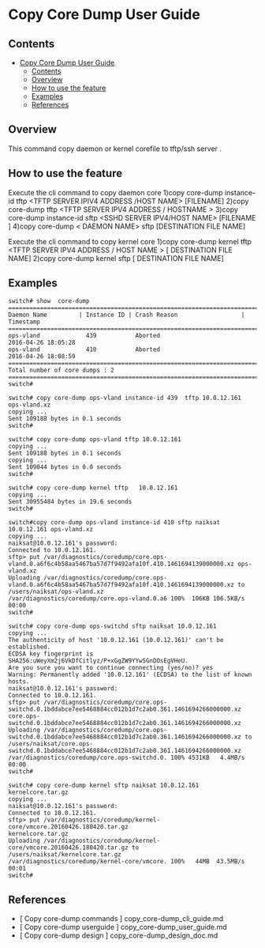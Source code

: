 # Copy Core Dump User Guide

## Contents

- [Copy Core Dump User Guide](#copy-core-dump-user-guide)
	- [Contents](#contents)
	- [Overview](#overview)
	- [How to use the feature](#how-to-use-the-feature)
	- [Examples](#examples)
	- [References](#references)

## Overview
This command copy daemon or kernel corefile to tftp/ssh server .

## How to use the feature
Execute the cli command to copy  daemon core
1)copy core-dump  <DAEMONNAME> instance-id <INSTANCE ID>  tftp  <TFTP SERVER IPIV4 ADDRESS /HOST NAME> [FILENAME]
2)copy core-dump <DAEMONNAME>  tftp <TFTP SERVER IPV4 ADDRESS / HOSTNAME >
3)copy core-dump <DAEMONNAME> instance-id <INSTANCE ID> sftp <USERNAME> <SSHD SERVER IPV4/HOST NAME> [FILENAME ]
4)copy core-dump < DAEMON NAME>  sftp <USERNAME> <SSHD SERVER ADDRESS>  [DESTINATION FILE NAME]

Execute the cli command to copy  kernel core
1)copy core-dump kernel tftp  <TFTP SERVER IPV4 ADDRESS / HOST NAME > [ DESTINATION FILE NAME]
2)copy core-dump kernel sftp <USERNAME>  <SSHD SERVER IP>  [ DESTINATION FILE NAME]



## Examples
```
switch# show  core-dump
======================================================================================
Daemon Name         | Instance ID | Crash Reason                  | Timestamp
======================================================================================
ops-vland             439           Aborted                        2016-04-26 18:05:28
ops-vland             410           Aborted                        2016-04-26 18:08:59
======================================================================================
Total number of core dumps : 2
======================================================================================
switch#

switch# copy core-dump ops-vland instance-id 439  tftp 10.0.12.161 ops-vland.xz
copying ...
Sent 109188 bytes in 0.1 seconds
switch#

switch# copy core-dump ops-vland tftp 10.0.12.161
copying ...
Sent 109188 bytes in 0.1 seconds
copying ...
Sent 109044 bytes in 0.0 seconds
switch#

switch# copy core-dump kernel tftp   10.0.12.161
copying ...
Sent 30955484 bytes in 19.6 seconds
switch#

switch#copy core-dump ops-vland instance-id 410 sftp naiksat 10.0.12.161 ops-vland.xz
copying ...
naiksat@10.0.12.161's password:
Connected to 10.0.12.161.
sftp> put /var/diagnostics/coredump/core.ops-vland.0.a6f6c4b58aa5467ba57d7f9492afa10f.410.1461694139000000.xz ops-vland.xz
Uploading /var/diagnostics/coredump/core.ops-vland.0.a6f6c4b58aa5467ba57d7f9492afa10f.410.1461694139000000.xz to /users/naiksat/ops-vland.xz
/var/diagnostics/coredump/core.ops-vland.0.a6 100%  106KB 106.5KB/s   00:00
switch#

switch# copy core-dump ops-switchd sftp naiksat 10.0.12.161
copying ...
The authenticity of host '10.0.12.161 (10.0.12.161)' can't be established.
ECDSA key fingerprint is SHA256:uWeyXm2j6VkDfCitlyz/P+xGgZW9YYw5GnDOsEgVHeU.
Are you sure you want to continue connecting (yes/no)? yes
Warning: Permanently added '10.0.12.161' (ECDSA) to the list of known hosts.
naiksat@10.0.12.161's password:
Connected to 10.0.12.161.
sftp> put /var/diagnostics/coredump/core.ops-switchd.0.1bddabce7ee5468884cc012b1d7c2ab0.361.1461694266000000.xz core.ops-switchd.0.1bddabce7ee5468884cc012b1d7c2ab0.361.1461694266000000.xz
Uploading /var/diagnostics/coredump/core.ops-switchd.0.1bddabce7ee5468884cc012b1d7c2ab0.361.1461694266000000.xz to /users/naiksat/core.ops-switchd.0.1bddabce7ee5468884cc012b1d7c2ab0.361.1461694266000000.xz
/var/diagnostics/coredump/core.ops-switchd.0. 100% 4531KB   4.4MB/s   00:00
switch#

switch# copy core-dump kernel sftp naiksat 10.0.12.161 kernelcore.tar.gz
copying ...
naiksat@10.0.12.161's password:
Connected to 10.0.12.161.
sftp> put /var/diagnostics/coredump/kernel-core/vmcore.20160426.180420.tar.gz
kernelcore.tar.gz
Uploading /var/diagnostics/coredump/kernel-core/vmcore.20160426.180420.tar.gz to
/users/naiksat/kernelcore.tar.gz
/var/diagnostics/coredump/kernel-core/vmcore. 100%   44MB  43.5MB/s   00:01
switch#
```

## References
* [ Copy core-dump commands ]  copy_core-dump_cli_guide.md
* [ Copy core-dump userguide ] copy_core-dump_user_guide.md
* [ Copy core-dump design  ]  copy_core-dump_design_doc.md
